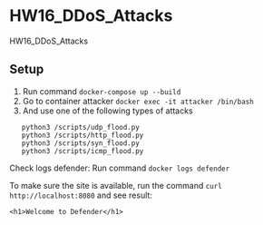 # HW16_DDoS_Attacks
HW16_DDoS_Attacks

## Setup
1. Run command `docker-compose up --build`
2. Go to container attacker  `docker exec -it attacker /bin/bash`
3. And use one of the following types of attacks 
```
   python3 /scripts/udp_flood.py
   python3 /scripts/http_flood.py
   python3 /scripts/syn_flood.py
   python3 /scripts/icmp_flood.py
```

Check logs defender:
Run command `docker logs defender`

To make sure the site is available, run the command `curl http://localhost:8080` and see result:

```<h1>Welcome to Defender</h1>```